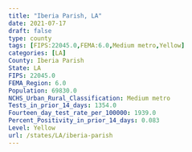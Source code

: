 ```yaml
---
title: "Iberia Parish, LA"
date: 2021-07-17
draft: false
type: county
tags: [FIPS:22045.0,FEMA:6.0,Medium metro,Yellow]
categories: [LA]
County: Iberia Parish
State: LA
FIPS: 22045.0
FEMA_Region: 6.0
Population: 69830.0
NCHS_Urban_Rural_Classification: Medium metro
Tests_in_prior_14_days: 1354.0
Fourteen_day_test_rate_per_100000: 1939.0
Percent_Positivity_in_prior_14_days: 0.083
Level: Yellow
url: /states/LA/iberia-parish
---
```



